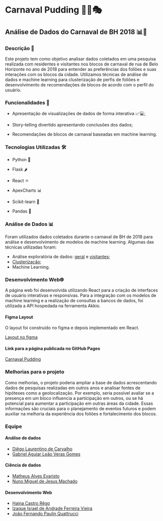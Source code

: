 # Carnaval Pudding 🎉🥳🎭

## Análise de Dados do Carnaval de BH 2018 📊🤔

### Descrição 📝

Este projeto tem como objetivo analisar dados coletados em uma pesquisa realizada com residentes e visitantes nos blocos de carnaval de rua de Belo Horizonte no ano de 2018 para entender as preferências dos foliões e suas interações com os blocos da cidade. Utilizamos técnicas de análise de dados e machine learning para clusterização de perfis de foliões e desenvolvimento de recomendações de blocos de acordo com o perfil do usuário.

### Funcionalidades 🚀

- Apresentação de visualizações de dados de forma interativa 📈💻;

- Story-telling divertido apresentando conclusões dos dados;

- Recomendações de blocos de carnaval baseadas em machine learning.

### Tecnologias Utilizadas 🛠️

- Python 🐍

- Flask 🌶️

- React ⚛️

- ApexCharts 📊

- Scikit-learn 🧠

- Pandas 🐼

### Análise de Dados 📊

Foram utilizados dados coletados durante o carnaval de BH de 2018 para análise e desenvolvimento de modelos de machine learning. Algumas das técnicas utilizadas foram:

- Análise exploratória de dados: [geral](carnaval-pudding-frontend/DA_DS/Análises/Codigo_analise_geral.ipynb) e [visitantes](carnaval-pudding-frontend/DA_DS/Análises/Analise_visitantes.ipynb);
- [Clusterização](https://github.com/hainaha/carnaval-pudding-frontend/blob/main/clustering.ipynb);
- Machine Learning.

### Desenvolvimento Web🌐

A página web foi desenvolvida utilizando React para a criação de interfaces de usuário interativas e responsivas. Para a integração com os modelos de machine learning e a realização de consultas a bancos de dados, foi utilizada a API hospedada na ferramenta Akkio.

#### Figma Layout

O layout foi construído no figma e depois implementado em React.

[Layout no figma](https://www.figma.com/file/g4RNrnDo9C2xhgeugYiDby/Carnaval-Pudding)

#### Link para a página publicada no GitHub Pages

[Carnaval Pudding](https://hainaha.github.io/carnaval-pudding-frontend/)

### Melhorias para o projeto

Como melhorias, o projeto poderia ampliar a base de dados acrescentando dados de pesquisas realizadas em outros anos e analisar fontes de hipóteses como a geolocalização. Por exemplo, seria possível avaliar se a presença em um bloco influencia a participação em outros, ou se há potencial para aumentar a participação em outras áreas da cidade. Essas informações são cruciais para o planejamento de eventos futuros e podem auxiliar na melhoria da experiência dos foliões e fortalecimento dos blocos.

### Equipe

#### Análise de dados

- [Diêgo Laurentino de Carvalho](https://github.com/diego-analytics)
- [Gabriel Aguiar Leão Veras Gomes](https://github.com/Aguiar-Gabriel)

#### Ciência de dados

- [Matheus Alves Evaristo](https://github.com/evaristomat)
- [Nuno Miguel de Jesus Machado](https://github.com/NunoMac)

#### Desenvolvimento Web

- [Haina Castro Rêgo](https://github.com/hainaha)
- [Izaque Israel de Andrade Ferreira Vieira](https://github.com/izaqueIsrael)
- [João Fernando Paulin Quattrucci](https://github.com/joaofq)
